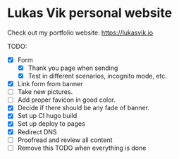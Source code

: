 Lukas Vik personal website
==========================

Check out my portfolio website: https://lukasvik.io


TODO:

* [x] Form
  - [x] Thank you page when sending
  - [x] Test in different scenarios, incognito mode, etc.
* [x] Link form from banner
* [ ] Take new pictures.
* [ ] Add proper favicon in good color.
* [x] Decide if there should be any fade of banner.
* [x] Set up CI hugo build
* [x] Set up deploy to pages
* [x] Redirect DNS
* [ ] Proofread and review all content
* [ ] Remove this TODO when everything is done
